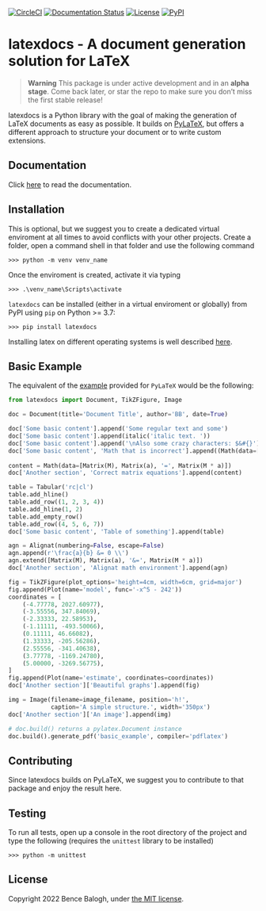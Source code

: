 [![CircleCI](https://circleci.com/gh/dewloosh/latexdocs.svg?style=shield)](https://circleci.com/gh/dewloosh/latexdocs) 
[![Documentation Status](https://readthedocs.org/projects/latexdocs/badge/?version=latest)](https://latexdocs.readthedocs.io/en/latest/?badge=latest) 
[![License](https://img.shields.io/badge/License-MIT-yellow.svg)](https://opensource.org/licenses/MIT)
[![PyPI](https://badge.fury.io/py/latexdocs.svg)](https://pypi.org/project/latexdocs) 

# **latexdocs** - A document generation solution for LaTeX

> **Warning**
> This package is under active development and in an **alpha stage**. Come back later, or star the repo to make sure you don’t miss the first stable release!

latexdocs is a Python library with the goal of making the generation of LaTeX documents as easy as possible. It builds on [PyLaTeX](https://github.com/JelteF/PyLaTeX), but offers a different approach to structure your document or to write custom extensions.

## **Documentation**

Click [here](https://latexdocs.readthedocs.io/en/latest/) to read the documentation.

## **Installation**
This is optional, but we suggest you to create a dedicated virtual enviroment at all times to avoid conflicts with your other projects. Create a folder, open a command shell in that folder and use the following command

```console
>>> python -m venv venv_name
```

Once the enviroment is created, activate it via typing

```console
>>> .\venv_name\Scripts\activate
```

`latexdocs` can be installed (either in a virtual enviroment or globally) from PyPI using `pip` on Python >= 3.7:

```console
>>> pip install latexdocs
```

Installing latex on different operating systems is well described [here](https://latex-tutorial.com/installation/).

## **Basic Example**

The equivalent of the [example](https://jeltef.github.io/PyLaTeX/current/examples/full.html) provided for `PyLaTeX` would be the following:

```python
from latexdocs import Document, TikZFigure, Image

doc = Document(title='Document Title', author='BB', date=True)

doc['Some basic content'].append('Some regular text and some')
doc['Some basic content'].append(italic('italic text. '))
doc['Some basic content'].append('\nAlso some crazy characters: $&#{}')
doc['Some basic content', 'Math that is incorrect'].append((Math(data=['2*3', '=', 9])))
                                                        
content = Math(data=[Matrix(M), Matrix(a), '=', Matrix(M * a)])
doc['Another section', 'Correct matrix equations'].append(content)

table = Tabular('rc|cl')
table.add_hline()
table.add_row((1, 2, 3, 4))
table.add_hline(1, 2)
table.add_empty_row()
table.add_row((4, 5, 6, 7))
doc['Some basic content', 'Table of something'].append(table)

agn = Alignat(numbering=False, escape=False)
agn.append(r'\frac{a}{b} &= 0 \\')
agn.extend([Matrix(M), Matrix(a), '&=', Matrix(M * a)])
doc['Another section', 'Alignat math environment'].append(agn)

fig = TikZFigure(plot_options='height=4cm, width=6cm, grid=major')
fig.append(Plot(name='model', func='-x^5 - 242'))
coordinates = [
    (-4.77778, 2027.60977),
    (-3.55556, 347.84069),
    (-2.33333, 22.58953),
    (-1.11111, -493.50066),
    (0.11111, 46.66082),
    (1.33333, -205.56286),
    (2.55556, -341.40638),
    (3.77778, -1169.24780),
    (5.00000, -3269.56775),
]
fig.append(Plot(name='estimate', coordinates=coordinates))
doc['Another section']['Beautiful graphs'].append(fig)

img = Image(filename=image_filename, position='h!', 
            caption='A simple structure.', width='350px')
doc['Another section']['An image'].append(img)

# doc.build() returns a pylatex.Document instance
doc.build().generate_pdf('basic_example', compiler='pdflatex')
```

## **Contributing**

Since latexdocs builds on PyLaTeX, we suggest you to contribute to that package and enjoy the result here.

## **Testing**

To run all tests, open up a console in the root directory of the project and type the following (requires the `unittest` library to be installed)

```console
>>> python -m unittest
```

## **License**

Copyright 2022 Bence Balogh, under [the MIT license](https://github.com/dewloosh/latexdocs/blob/master/LICENSE).

